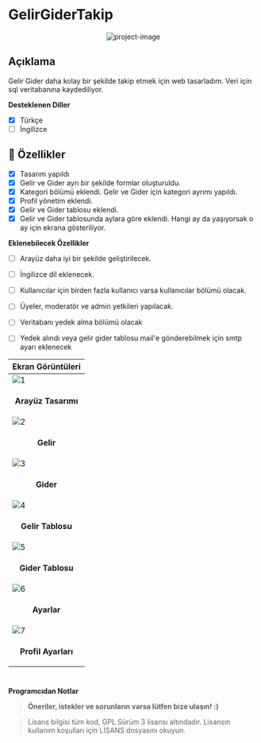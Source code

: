 # GelirGiderTakip
<p align="center"><img src="https://socialify.git.ci/epbalaban01/GelirGiderTakip/image?name=1&amp;owner=1&amp;theme=Light" alt="project-image"></p>

<h2>Açıklama</h2>

Gelir Gider daha kolay bir şekilde takip etmek için web tasarladım. Veri için sql veritabanına kaydediliyor.

<b>Desteklenen Diller</b>
- [x] Türkçe
- [ ] İngilizce

<h2>🧐 Özellikler</h2>

- [x] Tasarım yapıldı
- [x] Gelir ve Gider ayrı bir şekilde formlar oluşturuldu.
- [x] Kategori bölümü eklendi. Gelir ve Gider için kategori ayrımı yapıldı.
- [x] Profil yönetim eklendi.
- [x] Gelir ve Gider tablosu eklendi.
- [x] Gelir ve Gider tablosunda aylara göre eklendi. Hangi ay da yaşıyorsak o ay için ekrana gösteriliyor.
 
<b>Eklenebilecek Özellikler</b>

- [ ] Arayüz daha iyi bir şekilde geliştirilecek.
- [ ] İngilizce dil eklenecek.
- [ ] Kullanıcılar için birden fazla kullanıcı varsa kullanıcılar bölümü olacak.
- [ ] Üyeler, moderatör ve admin yetkileri yapılacak.
- [ ] Veritabanı yedek alma bölümü olacak
- [ ] Yedek alındı veya gelir gider tablosu mail'e gönderebilmek için smtp ayarı eklenecek

      
| <b>Ekran Görüntüleri</b> |
|---|
| ![1](https://github.com/user-attachments/assets/000761b7-f8b7-4054-a16d-d8b7082dee4f) |
| <p align="center"><b>Arayüz Tasarımı</b></p> |
| ![2](https://github.com/user-attachments/assets/176cc141-2bb1-4be0-a3e7-82db76f25524) |
| <p align="center"><b>Gelir</b></p> |
| ![3](https://github.com/user-attachments/assets/26235b0a-e392-41a5-ac3c-58d71f58c049) |
| <p align="center"><b>Gider</b></p> |
| ![4](https://github.com/user-attachments/assets/ba99b3e7-4825-4cbb-ac61-41ba329933eb) |
| <p align="center"><b>Gelir Tablosu</b></p> |
| ![5](https://github.com/user-attachments/assets/92cfb21a-5d92-4b0c-97b9-dd4f2f1eded2) |
| <p align="center"><b>Gider Tablosu</b></p> |
| ![6](https://github.com/user-attachments/assets/b0562aa9-f6fc-4f40-865e-8fa60078b1bb) |
| <p align="center"><b>Ayarlar</b></p> |
| ![7](https://github.com/user-attachments/assets/70db4b72-d515-4a64-9b4f-f1bc73ffec80) |
| <p align="center"><b>Profil Ayarları</b></p> |


#
<b>Programcıdan Notlar</b>
> <b>Öneriler, istekler ve sorunların varsa lütfen bize ulaşın! :)</b>

> Lisans bilgisi tüm kod, GPL Sürüm 3 lisansı altındadır. Lisansın kullanım koşulları için LİSANS dosyasını okuyun.

